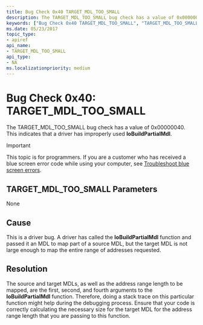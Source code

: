 ```yaml
---
title: Bug Check 0x40 TARGET_MDL_TOO_SMALL
description: The TARGET_MDL_TOO_SMALL bug check has a value of 0x00000040. This indicates that a driver has improperly used IoBuildPartialMdl.
keywords: ["Bug Check 0x40 TARGET_MDL_TOO_SMALL", "TARGET_MDL_TOO_SMALL"]
ms.date: 05/23/2017
topic_type:
- apiref
api_name:
- TARGET_MDL_TOO_SMALL
api_type:
- NA
ms.localizationpriority: medium
---
```


# Bug Check 0x40: TARGET\_MDL\_TOO\_SMALL


The TARGET\_MDL\_TOO\_SMALL bug check has a value of 0x00000040. This indicates that a driver has improperly used **IoBuildPartialMdl**.

> [!IMPORTANT]
> This topic is for programmers. If you are a customer who has received a blue screen error code while using your computer, see [Troubleshoot blue screen errors](https://www.windows.com/stopcode).


## TARGET\_MDL\_TOO\_SMALL Parameters


None

## Cause

This is a driver bug. A driver has called the **IoBuildPartialMdl** function and passed it an MDL to map part of a source MDL, but the target MDL is not large enough to map the entire range of addresses requested.

## Resolution

The source and target MDLs, as well as the address range length to be mapped, are the first, second, and fourth arguments to the **IoBuildPartialMdl** function. Therefore, doing a stack trace on this particular function might help during the debugging process. Ensure that your code is correctly calculating the necessary size for the target MDL for the address range length that you are passing to this function.

 

 




